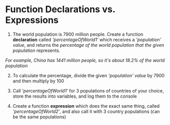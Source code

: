 # Function Declarations vs. Expressions

1. The world population is 7900 million people. Create a function **declaration**
   called _'percentageOfWorld1'_ which receives a _'population' value_, and
   returns the _percentage of the world population that the given population_
   represents.

_For example, China has 1441 million people, so it's about 18.2% of
the world population_

2. To calculate the percentage, divide the given _'population' value_ by 7900
   and then multiply by 100

3. Call _'percentageOfWorld1'_ for 3 populations of countries of your choice,
   store the results into variables, and log them to the console

4. Create a function **expression** which does the exact same thing, called
   _'percentageOfWorld2'_, and also call it with 3 country populations (can be
   the same populations)
